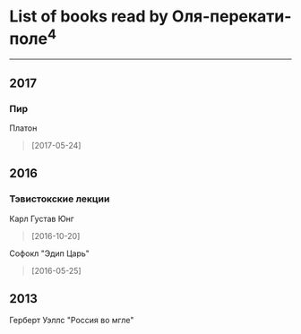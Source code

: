 # List of books read by Оля-перекати-поле<sup>4</sup>
---

## 2017

### Пир
Платон
> [2017-05-24] 



## 2016

### Тэвистокские лекции
Карл Густав Юнг
> [2016-10-20] 


Софокл "Эдип Царь"
> [2016-05-25] 



## 2013

Герберт Уэллс "Россия во мгле"



